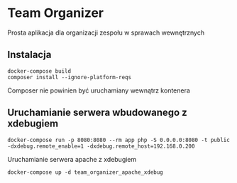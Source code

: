 Team Organizer
==============
Prosta aplikacja dla organizacji zespołu w sprawach wewnętrznych

Instalacja
----------
```
docker-compose build
composer install --ignore-platform-reqs
```
Composer nie powinien być uruchamiany wewnątrz kontenera

Uruchamianie serwera wbudowanego z xdebugiem
--------------------------------------------
```
docker-compose run -p 8080:8080 --rm app php -S 0.0.0.0:8080 -t public -dxdebug.remote_enable=1 -dxdebug.remote_host=192.168.0.200
```

Uruchamianie serwera apache z xdebugiem
```
docker-compose up -d team_organizer_apache_xdebug 
```